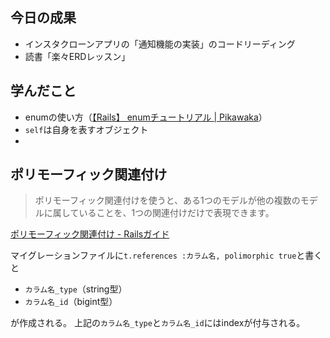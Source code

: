 ## 今日の成果

- インスタクローンアプリの「通知機能の実装」のコードリーディング
- 読書「楽々ERDレッスン」

## 学んだこと

- enumの使い方（[【Rails】 enumチュートリアル | Pikawaka](https://pikawaka.com/rails/enum)）
- `self`は自身を表すオブジェクト
- 

## ポリモーフィック関連付け

> ポリモーフィック関連付けを使うと、ある1つのモデルが他の複数のモデルに属していることを、1つの関連付けだけで表現できます。

[ポリモーフィック関連付け - Railsガイド](https://railsguides.jp/association_basics.html#%E3%83%9D%E3%83%AA%E3%83%A2%E3%83%BC%E3%83%95%E3%82%A3%E3%83%83%E3%82%AF%E9%96%A2%E9%80%A3%E4%BB%98%E3%81%91
)

マイグレーションファイルに`t.references :カラム名, polimorphic true`と書くと

- `カラム名_type`（string型）
- `カラム名_id`（bigint型）

が作成される。
上記の`カラム名_type`と`カラム名_id`にはindexが付与される。

